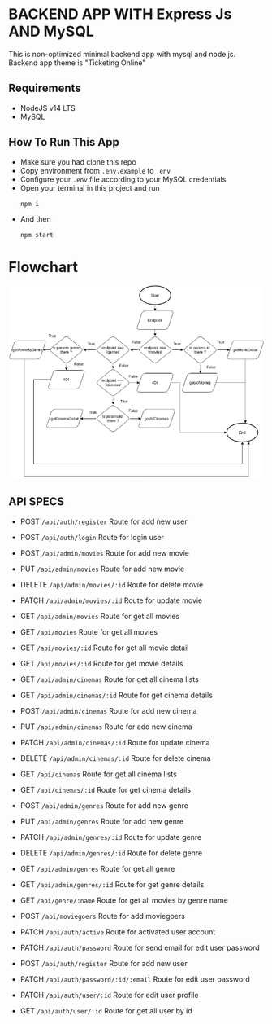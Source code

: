 # BACKEND APP WITH Express Js AND MySQL
This is non-optimized minimal backend app with mysql and node js. Backend app theme is "Ticketing Online"

## Requirements
- NodeJS v14 LTS
- MySQL 

## How To Run This App

- Make sure you had clone this repo
- Copy environment from `.env.example` to `.env`
- Configure your `.env` file according to your MySQL credentials
- Open your terminal in this project and run 
  ```
  npm i
  ```
- And then
  ```
  npm start
  ```

# Flowchart
![alt text](https://github.com/mathiuskormasela12/tickitz-backend/blob/main/tickitz.png?raw=true)

## API SPECS
- POST `/api/auth/register` Route for add new user
- POST `/api/auth/login` Route for login user

- POST `/api/admin/movies` Route for add new movie
- PUT `/api/admin/movies` Route for add new movie
- DELETE `/api/admin/movies/:id` Route for delete movie
- PATCH `/api/admin/movies/:id` Route for update movie
- GET `/api/admin/movies` Route for get all movies
- GET `/api/movies` Route for get all movies
- GET `/api/movies/:id` Route for get all movie detail
- GET `/api/movies/:id` Route for get movie details

- GET `/api/admin/cinemas` Route for get all cinema lists
- GET `/api/admin/cinemas/:id` Route for get cinema details
- POST `/api/admin/cinemas` Route for add new cinema
- PUT `/api/admin/cinemas` Route for add new cinema
- PATCH `/api/admin/cinemas/:id` Route for update cinema
- DELETE `/api/admin/cinemas/:id` Route for delete cinema
- GET `/api/cinemas` Route for get all cinema lists
- GET `/api/cinemas/:id` Route for get cinema details

- POST `/api/admin/genres` Route for add new genre
- PUT `/api/admin/genres` Route for add new genre
- PATCH `/api/admin/genres/:id` Route for update genre
- DELETE `/api/admin/genres/:id` Route for delete genre
- GET `/api/admin/genres` Route for get all genre
- GET `/api/admin/genres/:id` Route for get genre details
- GET `/api/genre/:name` Route for get all movies by genre name


- POST `/api/moviegoers` Route for add moviegoers
- PATCH `/api/auth/active` Route for activated user account
- PATCH `/api/auth/password` Route for send email for edit user password 
- POST `/api/auth/register` Route for add new user
- PATCH `/api/auth/password/:id/:email` Route for edit user password
- PATCH `/api/auth/user/:id` Route for edit user profile
- GET `/api/auth/user/:id` Route for get all user by id